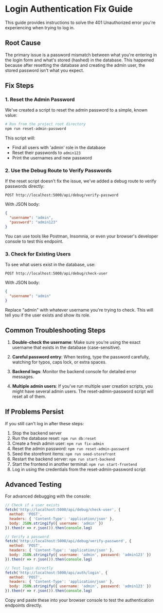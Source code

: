 # Login Authentication Fix Guide

This guide provides instructions to solve the 401 Unauthorized error you're experiencing when trying to log in.

## Root Cause

The primary issue is a password mismatch between what you're entering in the login form and what's stored (hashed) in the database. This happened because after resetting the database and creating the admin user, the stored password isn't what you expect.

## Fix Steps

### 1. Reset the Admin Password

We've created a script to reset the admin password to a simple, known value:

```bash
# Run from the project root directory
npm run reset-admin-password
```

This script will:
- Find all users with 'admin' role in the database
- Reset their passwords to `admin123`
- Print the usernames and new password

### 2. Use the Debug Route to Verify Passwords

If the reset script doesn't fix the issue, we've added a debug route to verify passwords directly:

```
POST http://localhost:5000/api/debug/verify-password
```

With JSON body:
```json
{
  "username": "admin",
  "password": "admin123"
}
```

You can use tools like Postman, Insomnia, or even your browser's developer console to test this endpoint.

### 3. Check for Existing Users

To see what users exist in the database, use:

```
POST http://localhost:5000/api/debug/check-user
```

With JSON body:
```json
{
  "username": "admin"
}
```

Replace "admin" with whatever username you're trying to check. This will tell you if the user exists and show its role.

## Common Troubleshooting Steps

1. **Double-check the username**: Make sure you're using the exact username that exists in the database (case-sensitive).

2. **Careful password entry**: When testing, type the password carefully, watching for typos, caps lock, or extra spaces.

3. **Backend logs**: Monitor the backend console for detailed error messages.

4. **Multiple admin users**: If you've run multiple user creation scripts, you might have several admin users. The reset-admin-password script will reset all of them.

## If Problems Persist

If you still can't log in after these steps:

1. Stop the backend server
2. Run the database reset: `npm run db:reset`
3. Create a fresh admin user: `npm run fix-admin`
4. Reset the admin password: `npm run reset-admin-password`
5. Seed the storefront items: `npm run seed-storefront`
6. Restart the backend server: `npm run start-backend`
7. Start the frontend in another terminal: `npm run start-frontend`
8. Log in using the credentials from the reset-admin-password script

## Advanced Testing

For advanced debugging with the console:

```javascript
// Check if a user exists
fetch('http://localhost:5000/api/debug/check-user', {
  method: 'POST',
  headers: { 'Content-Type': 'application/json' },
  body: JSON.stringify({ username: 'admin' })
}).then(r => r.json()).then(console.log)

// Verify a password
fetch('http://localhost:5000/api/debug/verify-password', {
  method: 'POST',
  headers: { 'Content-Type': 'application/json' },
  body: JSON.stringify({ username: 'admin', password: 'admin123' })
}).then(r => r.json()).then(console.log)

// Test login directly
fetch('http://localhost:5000/api/auth/login', {
  method: 'POST',
  headers: { 'Content-Type': 'application/json' },
  body: JSON.stringify({ username: 'admin', password: 'admin123' })
}).then(r => r.json()).then(console.log)
```

Copy and paste these into your browser console to test the authentication endpoints directly.
